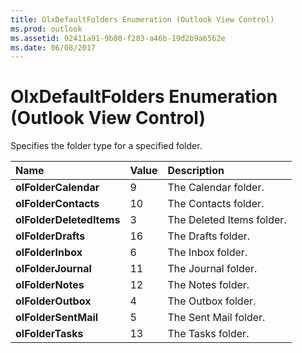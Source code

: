 ```yaml
---
title: OlxDefaultFolders Enumeration (Outlook View Control)
ms.prod: outlook
ms.assetid: 92411a91-9b80-f283-a46b-19d2b9a6562e
ms.date: 06/08/2017
---
```



# OlxDefaultFolders Enumeration (Outlook View Control)

Specifies the folder type for a specified folder.



|Name|Value|Description|
|:-----|:-----|:-----|
| **olFolderCalendar**|9|The Calendar folder.|
| **olFolderContacts**|10|The Contacts folder.|
| **olFolderDeletedItems**|3|The Deleted Items folder.|
| **olFolderDrafts**|16|The Drafts folder.|
| **olFolderInbox**|6|The Inbox folder.|
| **olFolderJournal**|11|The Journal folder.|
| **olFolderNotes**|12|The Notes folder.|
| **olFolderOutbox**|4|The Outbox folder.|
| **olFolderSentMail**|5|The Sent Mail folder.|
| **olFolderTasks**|13|The Tasks folder.|

